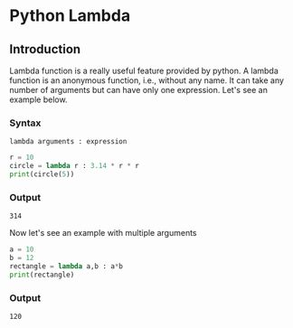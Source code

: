 # Python Lambda

## Introduction

Lambda function is a really useful feature provided by python. A lambda function is an anonymous function, i.e., without any name. It can take any number of arguments but can have only one expression. Let's see an example below.

### Syntax

```
lambda arguments : expression
```

```python
r = 10
circle = lambda r : 3.14 * r * r
print(circle(5))
```

### Output

```
314
```

Now let's see an example with multiple arguments

```python
a = 10
b = 12
rectangle = lambda a,b : a*b
print(rectangle)
```

### Output

```
120
```
